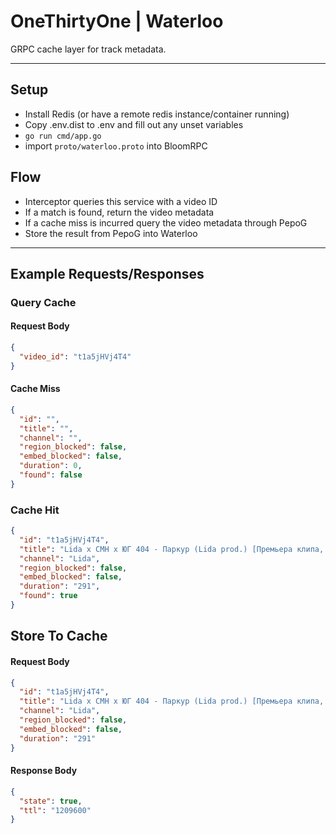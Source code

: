 # OneThirtyOne | Waterloo

GRPC cache layer for track metadata.

---
## Setup
- Install Redis (or have a remote redis instance/container running)
- Copy .env.dist to .env and fill out any unset variables
- `go run cmd/app.go`
- import `proto/waterloo.proto` into BloomRPC

## Flow
- Interceptor queries this service with a video ID
- If a match is found, return the video metadata
- If a cache miss is incurred query the video metadata through PepoG
- Store the result from PepoG into Waterloo
---
## Example Requests/Responses
### Query Cache
#### Request Body
```json
{
  "video_id": "t1a5jHVj4T4"
}
```

#### Cache Miss
```json
{
  "id": "",
  "title": "",
  "channel": "",
  "region_blocked": false,
  "embed_blocked": false,
  "duration": 0,
  "found": false
}
```

### Cache Hit
```json
{
  "id": "t1a5jHVj4T4",
  "title": "Lida x CMH x ЮГ 404 - Паркур (Lida prod.) [Премьера клипа, 2020]",
  "channel": "Lida",
  "region_blocked": false,
  "embed_blocked": false,
  "duration": "291",
  "found": true
}
```
## Store To Cache
#### Request Body
```json
{
  "id": "t1a5jHVj4T4",
  "title": "Lida x CMH x ЮГ 404 - Паркур (Lida prod.) [Премьера клипа, 2020]",
  "channel": "Lida",
  "region_blocked": false,
  "embed_blocked": false,
  "duration": "291"
}
```

#### Response Body
```json
{
  "state": true,
  "ttl": "1209600"
}
```
